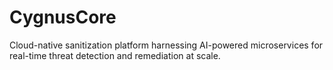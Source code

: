 # CygnusCore
Cloud-native sanitization platform harnessing AI-powered microservices for real-time threat detection and remediation at scale.
